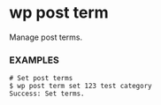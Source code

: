 # wp post term

Manage post terms.

### EXAMPLES

    # Set post terms
    $ wp post term set 123 test category
    Success: Set terms.




